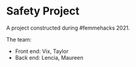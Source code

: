 # Safety Project
 
A project constructed during #femmehacks 2021.

The team:  
+ Front end: Vix, Taylor
+ Back end: Lencia, Maureen